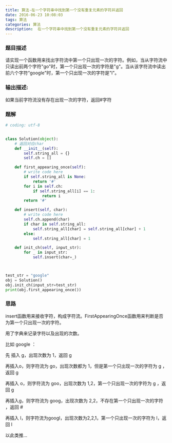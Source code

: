 ```yaml
---
title: 算法-在一个字符串中找到第一个没有重复元素的字符并返回
date: 2016-06-23 10:08:03
tags: 算法
categories: 算法
description:  在一个字符串中找到第一个没有重复元素的字符并返回
---
```


### 题目描述
请实现一个函数用来找出字符流中第一个只出现一次的字符。例如，当从字符流中只读出前两个字符"go"时，第一个只出现一次的字符是"g"。当从该字符流中读出前六个字符“google"时，第一个只出现一次的字符是"l"。

### 输出描述:

如果当前字符流没有存在出现一次的字符，返回#字符

### 题解
```python
# coding: utf-8


class Solution(object):
    # 返回对应char
    def __init__(self):
        self.string_all = {}
        self.ch = []

    def first_appearing_once(self):
        # write code here
        if self.string_all is None:
            return '#'
        for i in self.ch:
            if self.string_all[i] == 1:
                return i
        return '#'

    def insert(self, char):
        # write code here
        self.ch.append(char)
        if char in self.string_all:
            self.string_all[char] = self.string_all[char] + 1
        else:
            self.string_all[char] = 1

    def init_ch(self, input_str):
        for _ in input_str:
            self.insert(char=_)



test_str = "google"
obj = Solution()
obj.init_ch(input_str=test_str)
print(obj.first_appearing_once())
```

### 思路
insert函数用来接收字符，构成字符流。FirstAppearingOnce函数用来判断是否为第一个只出现一次的字符。

用了字典来记录字符以及出现的次数。

比如 google ：

先 插入 g，出现次数为 1，返回 g

再插入o，则字符流为 go，出现次数都为 1，但是第一个只出现一次的字符为 g ，返回 g

再插入 o，则字符流为 goo，出现次数为 1,2，第一个只出现一次的字符为 g ，返回 g

再插入g，则字符流为 goog，出现次数为 2,2，不存在第一个只出现一次的字符 ，返回 #

再插入 l，则字符流为googl，出现次数为2,2,1，第一个只出现一次的字符为 l，返回 l

以此类推...

